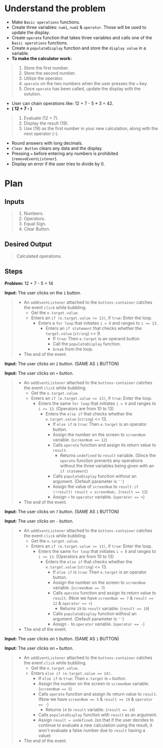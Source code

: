 # Understand the problem

- Make `Basic operations` functions.
- Create three variables: `num1`, `num2` & `operator`. Those will be used to update the display.
- Create `operate` function that takes three variables and calls one of the `Basic operations` functions.
- Create a `populateDisplay` function and store the `display value` in a variable.
- **To make the calculator work:**
>
>   1. Store the first number.
>   2. Store the second number.
>   3. Utilize the operator.
>   4. `operate` on the two numbers when the user presses the `=` key.
>   5. Once `operate` has been called, update the display with the solution.
>
- User can chain operations like: 12 + 7 - 5 * 3 = 42.
- **( 12 + 7 - )**
>   1. Evaluate (12 + 7).
>   2. Display the result (19).
>   3. Use (19) as the first number in your new calculation, along with the next operator (-).
- Round answers with long decimals.
- `Clear Button` clears any data and the display.
- Pressing `=` before entering any numbers is prohibited (`removeEventListener`).
- Display an error if the user tries to divide by 0.

# Plan

## Inputs
>
>   1. Numbers.
>   2. Operators.
>   3. Equal Sign.
>   4. Clear Button.
>
## Desired Output
>
>   Calculated operations.
>
## Steps

**Problem:** 12 + 7 - 5 = 14

**Input:** The user clicks on the `1` button.
>
>   - An `addEventListener` attached to the `buttons-container` catches the event `click` while bubbling.
>       - Get the `e.target.value`.
>       - Enters an `if (e.target.value <= 13)`, if `true`: Enter the loop.
>           - Enters a `for loop` that initiates `i = 0` and ranges to `i <= 13`.
>               - Enters an `if statement` that checks whether the `target.value` (`string`) <= 9.
>                   - If `true`: Then `e.target` is an operand button
>                   - Call the `populateDisplay` function.
>                   - `break` from the loop.
>   - The end of the event.
> 
**Input:** The user clicks on `2` button. (SAME AS `1` BUTTON)

**Input:** The user clicks on `+` button.
>
>   - An `addEventListener` attached to the `buttons-container` catches the event `click` while bubbling.
>       - Get the `e.target.value`.
>       - Enters an `if (e.target.value <= 13)`, if `true`: Enter the loop.
>           - Enters the same `for loop` that initiates `i = 0` and ranges to `i <= 13`. (Operators are from 10 to 13)
>               - Enters the `else if` that checks whether the `e.target.value` (`string`) <= 13.
>                   - If `else if` is `true`: Then `e.target` is an operator button.
>                   - Assign the number on the screen to `screenNum` variable. (`screenNum == 12`)
>                   - Calls `operate` function and assign its return value to `result`.
>                       - Returns `undefined` to `result` variable. (Since the `operate` function prevents any operations without the three variables being given with an `if statement`)
>                   - Calls `populateDisplay` function without an argument. (Default parameter is `''`)
>                   - Assign the value of `screenNum` to `result`: `if (!result) result = screenNum;`. (`result == 12`)
>                   - Assign `+` to `operator` variable. (`operator == +`)
>   - The end of the event.
>
**Input:** The user clicks on `7` button. (SAME AS `1` BUTTON)

**Input:** The user clicks on `-` button.
>
>   - An `addEventListener` attached to the `buttons-container` catches the event `click` while bubbling.
>       - Get the `e.target.value`.
>       - Enters an `if (e.target.value <= 13)`, if `true`: Enter the loop.
>           - Enters the same `for loop` that initiates `i = 0` and ranges to `i <= 13`. (Operators are from 10 to 13)
>               - Enters the `else if` that checks whether the `e.target.value` (`string`) <= 13.
>                   - If `else if` is `true`: Then `e.target` is an operator button.
>                   - Assign the number on the screen to `screenNum` variable. (`screenNum == 7`)
>                   - Calls `operate` function and assign its return value to `result`. (Now we have `screenNum == 7` & `result == 12` & `operator == +`)
>                       - Returns `19` to `result` variable. (`result == 19`)
>                   - Calls `populateDisplay` function without an argument. (Default parameter is `''`)
>                   - Assign `-` to `operator` variable. (`operator == -`)
>   - The end of the event.
>
**Input:** The user clicks on `5` button. (SAME AS `1` BUTTON)

**Input:** The user clicks on `=` button.
>
>   - An `addEventListener` attached to the `buttons-container` catches the event `click` while bubbling.
>       - Get the `e.target.value`.
>       - Enters `else if (e.target.value == 14)`.
>           - If `else if` is `true`: Then `e.target` is `=` button.
>           - Assign the number on the screen to `screenNum` variable. (`screenNum == 5`)
>           - Calls `operate` function and assign its return value to `result`. (Now we have `screenNum == 5` & `result == 19` & `operator == -`)
>               - Returns `14` to `result` variable. (`result == 14`)
>           - Calls `populateDisplay` function with `result` as an argument.
>           - Assign `result = undefined`. (so that if the user decides to continue to evaluate a new calculation using the result, it won't evaluate a false number due to `result` having a value)
>   - The end of the event.
>